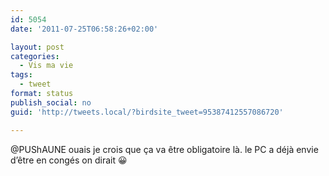 ```yaml
---
id: 5054
date: '2011-07-25T06:58:26+02:00'

layout: post
categories:
  - Vis ma vie
tags:
  - tweet
format: status
publish_social: no
guid: 'http://tweets.local/?birdsite_tweet=95387412557086720'

---
```


@PUShAUNE ouais je crois que ça va être obligatoire là. le PC a déjà envie d’être en congés on dirait 😀